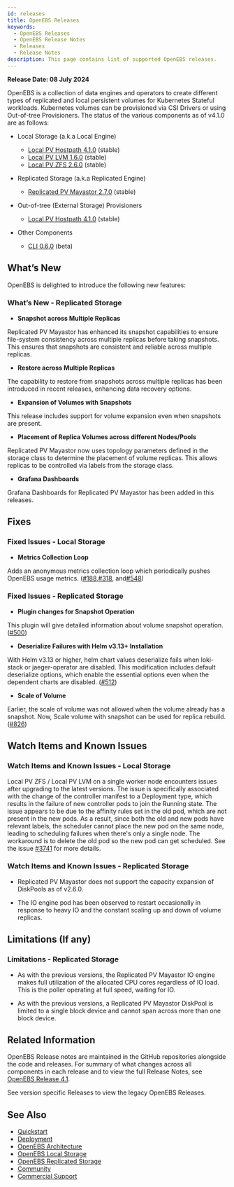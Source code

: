 ```yaml
---
id: releases
title: OpenEBS Releases
keywords:
  - OpenEBS Releases
  - OpenEBS Release Notes
  - Releases
  - Release Notes
description: This page contains list of supported OpenEBS releases.
---
```


**Release Date: 08 July 2024**

OpenEBS is a collection of data engines and operators to create different types of replicated and local persistent volumes for Kubernetes Stateful workloads. Kubernetes volumes can be provisioned via CSI Drivers or using Out-of-tree Provisioners.
The status of the various components as of v4.1.0 are as follows:

- Local Storage (a.k.a Local Engine)
  - [Local PV Hostpath 4.1.0](https://github.com/openebs/dynamic-localpv-provisioner) (stable)
  - [Local PV LVM 1.6.0](https://github.com/openebs/lvm-localpv) (stable)
  - [Local PV ZFS 2.6.0](https://github.com/openebs/zfs-localpv) (stable)

- Replicated Storage (a.k.a Replicated Engine)
  - [Replicated PV Mayastor 2.7.0](https://github.com/openebs/mayastor) (stable)

- Out-of-tree (External Storage) Provisioners 
  - [Local PV Hostpath 4.1.0](https://github.com/openebs/dynamic-localpv-provisioner) (stable)

- Other Components
  - [CLI 0.6.0](https://github.com/openebs/openebsctl) (beta)

## What’s New

OpenEBS is delighted to introduce the following new features:

### What’s New - Replicated Storage

- **Snapshot across Multiple Replicas**

Replicated PV Mayastor has enhanced its snapshot capabilities to ensure file-system consistency across multiple replicas before taking snapshots. This ensures that snapshots are consistent and reliable across multiple replicas.

- **Restore across Multiple Replicas**

The capability to restore from snapshots across multiple replicas has been introduced in recent releases, enhancing data recovery options​.

- **Expansion of Volumes with Snapshots**

This release includes support for volume expansion even when snapshots are present.

- **Placement of Replica Volumes across different Nodes/Pools**

Replicated PV Mayastor now uses topology parameters defined in the storage class to determine the placement of volume replicas. This allows replicas to be controlled via labels from the storage class.

- **Grafana Dashboards**

Grafana Dashboards for Replicated PV Mayastor has been added in this releases.

## Fixes

### Fixed Issues - Local Storage

- **Metrics Collection Loop**

Adds an anonymous metrics collection loop which periodically pushes OpenEBS usage metrics. ([#188](https://github.com/openebs/dynamic-localpv-provisioner/pull/188),[#318](https://github.com/openebs/lvm-localpv/pull/318), and[#548](https://github.com/openebs/zfs-localpv/pull/548))

### Fixed Issues - Replicated Storage

- **Plugin changes for Snapshot Operation**

This plugin will give detailed information about volume snapshot operation. ([#500](https://github.com/openebs/mayastor-extensions/pull/500))

- **Deserialize Failures with Helm v3.13+ Installation**

With Helm v3.13 or higher, helm chart values deserialize fails when loki-stack or jaeger-operator are disabled. This modification includes default deserialize options, which enable the essential options even when the dependent charts are disabled. ([#512](https://github.com/openebs/mayastor-extensions/pull/512))

- **Scale of Volume**

Earlier, the scale of volume was not allowed when the volume already has a snapshot. Now, Scale volume with snapshot can be used for replica rebuild. ([#826](https://github.com/openebs/mayastor-control-plane/pull/826))

## Watch Items and Known Issues

### Watch Items and Known Issues - Local Storage

Local PV ZFS / Local PV LVM on a single worker node encounters issues after upgrading to the latest versions. The issue is specifically associated with the change of the controller manifest to a Deployment type, which results in the failure of new controller pods to join the Running state. The issue appears to be due to the affinity rules set in the old pod, which are not present in the new pods. As a result, since both the old and new pods have relevant labels, the scheduler cannot place the new pod on the same node, leading to scheduling failures when there's only a single node.
The workaround is to delete the old pod so the new pod can get scheduled. See the issue [#3741](https://github.com/openebs/openebs/issues/3751) for more details.

### Watch Items and Known Issues - Replicated Storage

- Replicated PV Mayastor does not support the capacity expansion of DiskPools as of v2.6.0.

- The IO engine pod has been observed to restart occasionally in response to heavy IO and the constant scaling up and down of volume replicas.

## Limitations (If any)

### Limitations - Replicated Storage

- As with the previous versions, the Replicated PV Mayastor IO engine makes full utilization of the allocated CPU cores regardless of IO load. This is the poller operating at full speed, waiting for IO.

- As with the previous versions, a Replicated PV Mayastor DiskPool is limited to a single block device and cannot span across more than one block device.

## Related Information

OpenEBS Release notes are maintained in the GitHub repositories alongside the code and releases. For summary of what changes across all components in each release and to view the full Release Notes, see [OpenEBS Release 4.1](https://github.com/openebs/openebs/releases/tag/v4.1.0).

See version specific Releases to view the legacy OpenEBS Releases.

## See Also

- [Quickstart](./quickstart-guide/installation.md)
- [Deployment](./deploy-a-test-application.md)
- [OpenEBS Architecture](./concepts/architecture.md)
- [OpenEBS Local Storage](./concepts/data-engines/local-storage.md)
- [OpenEBS Replicated Storage](./concepts/data-engines/replicated-storage.md)
- [Community](community.md)
- [Commercial Support](commercial-support.md)